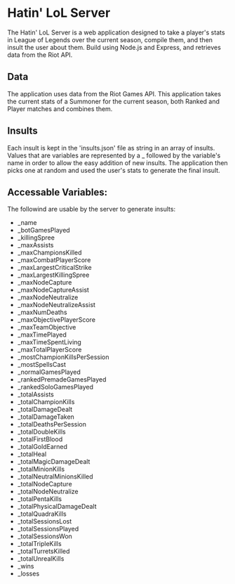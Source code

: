 Hatin' LoL Server
=================
The Hatin' LoL Server is a web application designed to take a player's stats in League of Legends over the current season, compile them, and then insult the user about them.  Build using Node.js and Express, and retrieves data from the Riot API.

Data
----
The application uses data from the Riot Games API.  This application takes the current stats of a Summoner for the current season, both Ranked and Player matches and combines them.

Insults
-------

Each insult is kept in the 'insults.json' file as string in an array of insults.  Values that are variables are represented by a _ followed by the variable's name in order to allow the easy addition of new insults.  The application then picks one at random and used the user's stats to generate the final insult.

Accessable Variables:
---------------------

The followind are usable by the server to generate insults:
- _name
- _botGamesPlayed
- _killingSpree
- _maxAssists
- _maxChampionsKilled
- _maxCombatPlayerScore
- _maxLargestCriticalStrike
- _maxLargestKillingSpree
- _maxNodeCapture
- _maxNodeCaptureAssist
- _maxNodeNeutralize
- _maxNodeNeutralizeAssist
- _maxNumDeaths
- _maxObjectivePlayerScore
- _maxTeamObjective
- _maxTimePlayed
- _maxTimeSpentLiving
- _maxTotalPlayerScore
- _mostChampionKillsPerSession
- _mostSpellsCast
- _normalGamesPlayed
- _rankedPremadeGamesPlayed
- _rankedSoloGamesPlayed
- _totalAssists
- _totalChampionKills
- _totalDamageDealt
- _totalDamageTaken
- _totalDeathsPerSession
- _totalDoubleKills
- _totalFirstBlood
- _totalGoldEarned
- _totalHeal
- _totalMagicDamageDealt
- _totalMinionKills
- _totalNeutralMinionsKilled
- _totalNodeCapture
- _totalNodeNeutralize
- _totalPentaKills
- _totalPhysicalDamageDealt
- _totalQuadraKills
- _totalSessionsLost
- _totalSessionsPlayed
- _totalSessionsWon
- _totalTripleKills
- _totalTurretsKilled
- _totalUnrealKills
- _wins
- _losses
